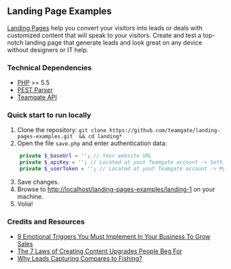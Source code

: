 ## Landing Page Examples

[Landing Pages](https://www.teamgate.com/features/landing-pages) help you convert your visitors into leads or deals with customized content that will speak to your visitors. Create and test a top-notch landing page that generate leads and look great on any device without designers or IT help.

### Technical Dependencies

- [PHP](http://www.php.net) >= 5.5
- [PEST Parser](https://github.com/pest-parser/pest)
- [Teamgate API](http://docs.teamgate.com/v4/reference)

### Quick start to run locally

1. Clone the repository: `git clone https://github.com/teamgate/landing-pages-examples.git  && cd landing*`
2. Open the file `save.php` and enter authentication data:
```php
    private $_baseUrl = ''; // Your website URL
    private $_apiKey = ''; // Located at yout Teamgate account -> Settings -> Additional features -> External Apps
    private $_userToken = ''; // Located at yout Teamgate account -> My profile -> Integrations -> API access
```
3. Save changes.
4. Browse to [http://localhost/landing-pages-examples/landing-1](http://localhost/landing-pages-examples/landing-1) on your machine.
5. Volia!

### Credits and Resources

- [9 Emotional Triggers You Must Implement In Your Business To Grow Sales](https://blog.teamgate.com/9-emotional-triggers-you-must-implement-to-grow-sales/)
- [The 7 Laws of Creating Content Upgrades People Beg For](https://blog.teamgate.com/7-laws-of-creating-content-upgrades/)
- [Why Leads Capturing Compares to Fishing?](https://blog.teamgate.com/leads-capturing-and-fishing/)
